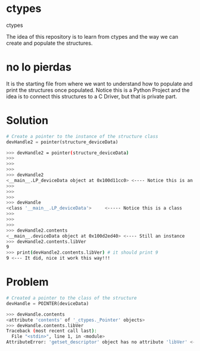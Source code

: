 # ctypes
ctypes

The idea of this repository is to learn from ctypes and the way we can create and populate the structures.

# no lo pierdas

It is the starting file from where we want to understand how to populate and print the structures once populated.
Notice this is a Python Project and the idea is to connect this structures to a C Driver, but that is private part.

# Solution
```py
# Create a pointer to the instance of the structure class
devHandle2 = pointer(structure_deviceData)
```
```sh
>>> devHandle2 = pointer(structure_deviceData)
>>> 
>>> 
>>> 
>>> devHandle2
<__main__.LP_deviceData object at 0x100d11cc0> <---- Notice this is an instance
>>> 
>>> 
>>> 
>>> devHandle
<class '__main__.LP_deviceData'>     <----- Notice this is a class
>>> 
>>> 
>>> 
>>> devHandle2.contents
<__main__.deviceData object at 0x100d2ed40> <---- Still an instance
>>> devHandle2.contents.libVer
9
>>> print(devHandle2.contents.libVer) # it should print 9
9 <--- It did, nice it work this way!!!
```

# Problem
```py
# Created a pointer to the class of the structure
devHandle = POINTER(deviceData)
```
```sh
>>> devHandle.contents
<attribute 'contents' of '_ctypes._Pointer' objects>
>>> devHandle.contents.libVer
Traceback (most recent call last):
  File "<stdin>", line 1, in <module>
AttributeError: 'getset_descriptor' object has no attribute 'libVer' <--- This was our legacy issue, now solved!
```
